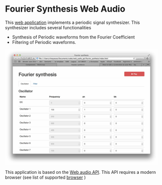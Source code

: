 # Fourier Synthesis Web Audio

This [web application](http://vincentchoqueuse.github.io/Fourier_synthesis_web_audio.) implements a periodic signal synthesizer. This synthesizer includes several functionalities
* Synthesis of Periodic waveforms from the Fourier Coefficient
* Filtering of Periodic waveforms.

![Fourier Synthesis Application](screenshot.jpg)


This application is based on the [Web audio API](http://webaudio.github.io/web-audio-api/). This API requires a modern browser (see list of supported [browser](http://caniuse.com/#feat=audio-api) )